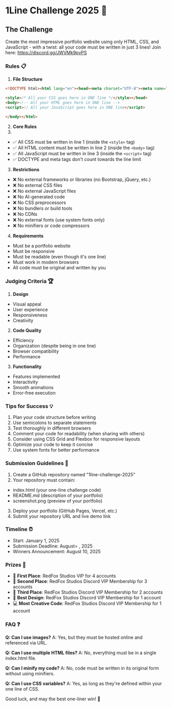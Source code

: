 # 1Line Challenge 2025 🚀

## The Challenge
Create the most impressive portfolio website using only HTML, CSS, and JavaScript - with a twist: all your code must be written in just 3 lines!
Join here: https://discord.gg/JWVMk9pvPS

### Rules 📋

1. **File Structure**
```html
<!DOCTYPE html><html lang="en"><head><meta charset="UTF-8"><meta name="viewport" content="width=device-width, initial-scale=1.0"><title>Your Title</title>

<style>/* All your CSS goes here in ONE line */</style></head>
<body><!-- All your HTML goes here in ONE line -->
<script>// All your JavaScript goes here in ONE line</script>

</body></html>
```

2. **Core Rules**
3. 
  - ✅ All CSS must be written in line 1 (inside the `<style>` tag)
  - ✅ All HTML content must be written in line 2 (inside the `<body>` tag)
  - ✅ All JavaScript must be written in line 3 (inside the `<script>` tag)
  - ✅ DOCTYPE and meta tags don't count towards the line limit


3. **Restrictions**
   
  - ❌ No external frameworks or libraries (no Bootstrap, jQuery, etc.)
  - ❌ No external CSS files
  - ❌ No external JavaScript files
  - ❌ No AI-generated code
  - ❌ No CSS preprocessors
  - ❌ No bundlers or build tools
  - ❌ No CDNs
  - ❌ No external fonts (use system fonts only)
  - ❌ No minifiers or code compressors


4. **Requirements**
  - Must be a portfolio website
  - Must be responsive
  - Must be readable (even though it's one line)
  - Must work in modern browsers
  - All code must be original and written by you


### Judging Criteria 🏆

1. **Design**
  - Visual appeal
  - User experience
  - Responsiveness
  - Creativity


2. **Code Quality**
  - Efficiency
  - Organization (despite being in one line)
  - Browser compatibility
  - Performance


3. **Functionality**
  - Features implemented
  - Interactivity
  - Smooth animations
  - Error-free execution


### Tips for Success 💡
1. Plan your code structure before writing
2. Use semicolons to separate statements
3. Test thoroughly in different browsers
4. Comment your code for readability (when sharing with others)
5. Consider using CSS Grid and Flexbox for responsive layouts
6. Optimize your code to keep it concise
7. Use system fonts for better performance


### Submission Guidelines 📝
1. Create a GitHub repository named "1line-challenge-2025"
2. Your repository must contain:
  - index.html (your one-line challenge code)
  - README.md (description of your portfolio)
  - screenshot.png (preview of your portfolio)
3. Deploy your portfolio (GitHub Pages, Vercel, etc.)
4. Submit your repository URL and live demo link


### Timeline ⏰
- Start: January 1, 2025
- Submission Deadline: August= , 2025
- Winners Announcement: August 10, 2025


### Prizes 🏅

- 🥇 **First Place**: RedFox Studios VIP for 4 accounts
- 🥈 **Second Place**: RedFox Studios Discord VIP Membership for 3 accounts
- 🥉 **Third Place**: RedFox Studios Discord VIP Membership for 2 accounts
- 🎨 **Best Design**: RedFox Studios Discord VIP Membership for 1 account
- 💻 **Most Creative Code**: RedFox Studios Discord VIP Membership for 1 account


### FAQ ❓

**Q: Can I use images?**
A: Yes, but they must be hosted online and referenced via URL.

**Q: Can I use multiple HTML files?**
A: No, everything must be in a single index.html file.

**Q: Can I minify my code?**
A: No, code must be written in its original form without using minifiers.

**Q: Can I use CSS variables?**
A: Yes, as long as they're defined within your one line of CSS.


Good luck, and may the best one-liner win! 🚀
